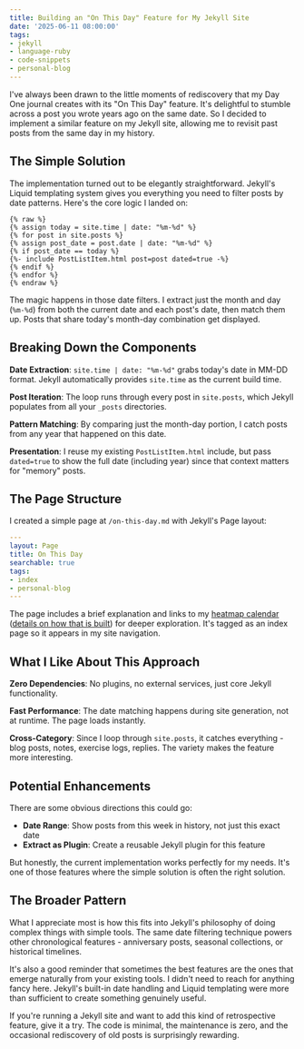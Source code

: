 ```yaml
---
title: Building an "On This Day" Feature for My Jekyll Site
date: '2025-06-11 08:00:00'
tags:
- jekyll
- language-ruby
- code-snippets
- personal-blog
---
```


I've always been drawn to the little moments of rediscovery that my Day One journal creates with its "On This Day" feature. It's delightful to stumble across a post you wrote years ago on the same date. So I decided to implement a similar feature on my Jekyll site, allowing me to revisit past posts from the same day in my history.

## The Simple Solution

The implementation turned out to be elegantly straightforward. Jekyll's Liquid templating system gives you everything you need to filter posts by date patterns. Here's the core logic I landed on:

```liquid
{% raw %}
{% assign today = site.time | date: "%m-%d" %}
{% for post in site.posts %}
{% assign post_date = post.date | date: "%m-%d" %}
{% if post_date == today %}
{%- include PostListItem.html post=post dated=true -%}
{% endif %}
{% endfor %}
{% endraw %}
```

The magic happens in those date filters. I extract just the month and day (`%m-%d`) from both the current date and each post's date, then match them up. Posts that share today's month-day combination get displayed.

## Breaking Down the Components

**Date Extraction**: `site.time | date: "%m-%d"` grabs today's date in MM-DD format. Jekyll automatically provides `site.time` as the current build time.

**Post Iteration**: The loop runs through every post in `site.posts`, which Jekyll populates from all your `_posts` directories.

**Pattern Matching**: By comparing just the month-day portion, I catch posts from any year that happened on this date.

**Presentation**: I reuse my existing `PostListItem.html` include, but pass `dated=true` to show the full date (including year) since that context matters for "memory" posts.

## The Page Structure

I created a simple page at `/on-this-day.md` with Jekyll's Page layout:

```yaml
---
layout: Page
title: On This Day
searchable: true
tags:
- index
- personal-blog
---
```

The page includes a brief explanation and links to my [heatmap calendar](/heatcal) ([details on how that is built](https://www.joshbeckman.org/blog/a-heatmap-calendar-for-my-site)) for deeper exploration. It's tagged as an index page so it appears in my site navigation.

## What I Like About This Approach

**Zero Dependencies**: No plugins, no external services, just core Jekyll functionality.

**Fast Performance**: The date matching happens during site generation, not at runtime. The page loads instantly.

**Cross-Category**: Since I loop through `site.posts`, it catches everything - blog posts, notes, exercise logs, replies. The variety makes the feature more interesting.

## Potential Enhancements

There are some obvious directions this could go:

- **Date Range**: Show posts from this week in history, not just this exact date
- **Extract as Plugin**: Create a reusable Jekyll plugin for this feature

But honestly, the current implementation works perfectly for my needs. It's one of those features where the simple solution is often the right solution.

## The Broader Pattern

What I appreciate most is how this fits into Jekyll's philosophy of doing complex things with simple tools. The same date filtering technique powers other chronological features - anniversary posts, seasonal collections, or historical timelines.

It's also a good reminder that sometimes the best features are the ones that emerge naturally from your existing tools. I didn't need to reach for anything fancy here. Jekyll's built-in date handling and Liquid templating were more than sufficient to create something genuinely useful.

If you're running a Jekyll site and want to add this kind of retrospective feature, give it a try. The code is minimal, the maintenance is zero, and the occasional rediscovery of old posts is surprisingly rewarding.
